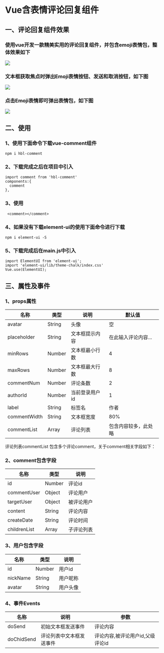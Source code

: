 # Vue含表情评论回复组件

## 一、评论回复组件效果

### 使用vue开发一款精美实用的评论回复组件，并包含emoji表情包，整体效果如下

![](http://www.dreamland.wang/images/image/20190925/20190925155034_470.png)

### 文本框获取焦点时弹出Emoji表情按钮、发送和取消按钮，如下图

![](http://www.dreamland.wang/images/image/20190925/20190925155151_897.png)


### 点击Emoji表情即可弹出表情包，如下图

![](http://www.dreamland.wang/images/image/20190925/20190925160335_324.png)

## 二、使用

### 1、使用下面命令下载vue-comment组件

	npm i hbl-comment

### 2、下载完成之后在项目中引入

	import comment from 'hbl-comment'
	components:{
      comment
    },

### 3、使用

	 <comment></comment>

### 4、如果没有下载element-ui的使用下面命令进行下载

	npm i element-ui -S

### 5、下载完成后在main.js中引入

	import ElementUI from 'element-ui';
	import 'element-ui/lib/theme-chalk/index.css'
	Vue.use(ElementUI);

## 三、属性及事件


### 1、props属性

   | 名称        | 类型    |  说明   |  默认值 |
   | --------    | --------  | --------  | --------  |
   | avatar        |String      |   头像    | 空
   | placeholder  | String      |  文本框提示内容    | 在此输入评论内容...
   | minRows        | Number     |   文本框最小行数    | 4
   | maxRows        | Number     |   文本框最大行数    | 8
   | commentNum        | Number     |   评论条数    | 2
   | authorId        | Number     |   当前登录用户id   | 1
   | label        | String     |   标签名   | 作者
   | commentWidth        | String     |   文本框宽度   | 80%
   | commentList        |  Array     |   评论列表   | 包含内容较多，此处略
   
评论列表commentList 包含多个评论comment，关于comment相关字段如下：

### 2、comment包含字段

   | 名称        | 类型    |  说明   | 
   | --------    | --------  | --------  | 
   | id        |Number      |   评论id    | 
   | commentUser  | Object      |  评论用户    | 
   | targetUser        | Object     |   被评论用户    | 
   | content        | String     |   评论内容    | 
   | createDate        | String     |   评论时间    | 
   | childrenList        | Array     |   子评论列表   | 

### 3、用户包含字段

   | 名称        | 类型    |  说明   | 
   | --------    | --------  | --------  | 
   | id        |Number      |   用户id    | 
   | nickName  | String      |  用户昵称    | 
   | avatar        | String     |   用户头像    | 

### 4、事件Events

   | 名称       |  说明   |  参数
   | --------    | --------  | -------- 
   | doSend          |   初始文本框发送事件    | 评论内容
   | doChidSend   |  评论列表中文本框发送事件    |  评论内容,被评论用户id,父级评论id

